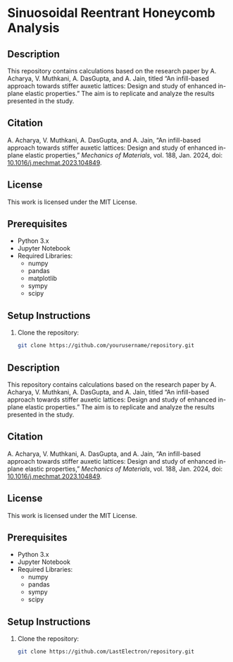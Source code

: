 # Sinuosoidal Reentrant Honeycomb Analysis

## Description
This repository contains calculations based on the research paper by A. Acharya, V. Muthkani, A. DasGupta, and A. Jain, titled “An infill-based approach towards stiffer auxetic lattices: Design and study of enhanced in-plane elastic properties.” The aim is to replicate and analyze the results presented in the study.

## Citation
A. Acharya, V. Muthkani, A. DasGupta, and A. Jain, “An infill-based approach towards stiffer auxetic lattices: Design and study of enhanced in-plane elastic properties,” *Mechanics of Materials*, vol. 188, Jan. 2024, doi: [10.1016/j.mechmat.2023.104849](https://doi.org/10.1016/j.mechmat.2023.104849).

## License
This work is licensed under the MIT License.

## Prerequisites
- Python 3.x
- Jupyter Notebook
- Required Libraries:
  - numpy
  - pandas
  - matplotlib
  - sympy
  - scipy

## Setup Instructions
1. Clone the repository:
   ```bash
   git clone https://github.com/yourusername/repository.git


## Description
This repository contains calculations based on the research paper by A. Acharya, V. Muthkani, A. DasGupta, and A. Jain, titled “An infill-based approach towards stiffer auxetic lattices: Design and study of enhanced in-plane elastic properties.” The aim is to replicate and analyze the results presented in the study.

## Citation
A. Acharya, V. Muthkani, A. DasGupta, and A. Jain, “An infill-based approach towards stiffer auxetic lattices: Design and study of enhanced in-plane elastic properties,” *Mechanics of Materials*, vol. 188, Jan. 2024, doi: [10.1016/j.mechmat.2023.104849](https://doi.org/10.1016/j.mechmat.2023.104849).

## License
This work is licensed under the MIT License.

## Prerequisites
- Python 3.x
- Jupyter Notebook
- Required Libraries:
  - numpy
  - pandas
  - sympy
  - scipy

## Setup Instructions
1. Clone the repository:
   ```bash
   git clone https://github.com/LastElectron/repository.git


